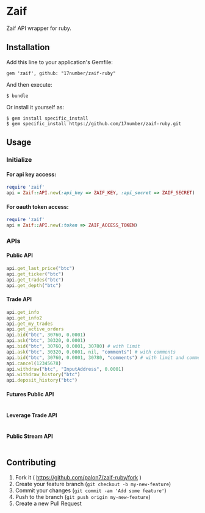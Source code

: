 # Zaif

Zaif API wrapper for ruby.

## Installation

Add this line to your application's Gemfile:

    gem 'zaif', github: "17number/zaif-ruby"

And then execute:

    $ bundle

Or install it yourself as:

    $ gem install specific_install
    $ gem specific_install https://github.com/17number/zaif-ruby.git

## Usage

### Initialize

#### For api key access:

```ruby
require 'zaif'
api = Zaif::API.new(:api_key => ZAIF_KEY, :api_secret => ZAIF_SECRET)
```
#### For oauth token access:

```ruby
require 'zaif'
api = Zaif::API.new(:token => ZAIF_ACCESS_TOKEN)
```

### APIs

#### Public API
```ruby
api.get_last_price("btc")
api.get_ticker("btc")
api.get_trades("btc")
api.get_depth("btc")
```

#### Trade API
```ruby
api.get_info
api.get_info2
api.get_my_trades
api.get_active_orders
api.bid("btc", 30760, 0.0001)
api.ask("btc", 30320, 0.0001)
api.bid("btc", 30760, 0.0001, 30780) # with limit
api.ask("btc", 30320, 0.0001, nil, "comments") # with comments
api.bid("btc", 30760, 0.0001, 30780, "comments") # with limit and comments
api.cancel(12345678)
api.withdraw("btc", "InputAddress", 0.0001)
api.withdraw_history("btc")
api.deposit_history("btc")
```

#### Futures Public API
```ruby
```

#### Leverage Trade API
```ruby
```

#### Public Stream API
```ruby
```

## Contributing

1. Fork it ( https://github.com/palon7/zaif-ruby/fork )
2. Create your feature branch (`git checkout -b my-new-feature`)
3. Commit your changes (`git commit -am 'Add some feature'`)
4. Push to the branch (`git push origin my-new-feature`)
5. Create a new Pull Request
